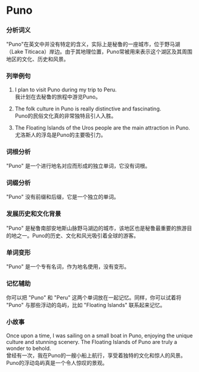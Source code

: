 # Puno

### 分析词义

  

"Puno"在英文中并没有特定的含义，实际上是秘鲁的一座城市，位于野马湖（Lake Titicaca）岸边。由于其地理位置，Puno常被用来表示这个湖区及其周围地区的文化、历史和风景。

  

### 列举例句

  

1.  I plan to visit Puno during my trip to Peru.  
    我计划在去秘鲁的旅程中游览Puno。
    
      
    
2.  The folk culture in Puno is really distinctive and fascinating.  
    Puno的民俗文化真的非常独特且引人入胜。
    
      
    
3.  The Floating Islands of the Uros people are the main attraction in Puno.  
    尤洛斯人的浮岛是Puno的主要吸引力。
    
      
    

  

### 词根分析

  

"Puno" 是一个进行地名对应而形成的独立单词，它没有词根。

  

### 词缀分析

  

"Puno" 没有前缀和后缀，它是一个独立的单词。

  

### 发展历史和文化背景

  

"Puno" 是秘鲁南部安地斯山脉野马湖边的城市，该地区也是秘鲁最重要的旅游目的地之一。Puno的历史、文化和风光吸引着全球的游客。

  

### 单词变形

  

"Puno" 是一个专有名词，作为地名使用，没有变形。

  

### 记忆辅助

  

你可以把 "Puno" 和 "Peru" 这两个单词放在一起记忆。同样，你可以试着将 "Puno" 与那些浮动的岛屿，比如 "Floating Islands" 联系起来记忆。

  

### 小故事

  

Once upon a time, I was sailing on a small boat in Puno, enjoying the unique culture and stunning scenery. The Floating Islands of Puno are truly a wonder to behold.  
曾经有一次，我在Puno的一艘小船上航行，享受着独特的文化和惊人的风景。Puno的浮动岛屿真是一个令人惊叹的景观。
